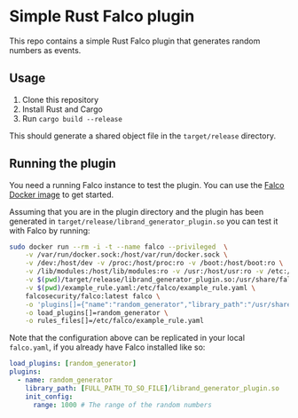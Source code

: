 # Simple Rust Falco plugin
This repo contains a simple Rust Falco plugin that generates random numbers as events.

## Usage
1. Clone this repository
2. Install Rust and Cargo
3. Run `cargo build --release`

This should generate a shared object file in the `target/release` directory.

## Running the plugin
You need a running Falco instance to test the plugin. You can use the [Falco Docker image](https://hub.docker.com/r/falcosecurity/falco) to get started.

Assuming that you are in the plugin directory and the plugin has been generated in `target/release/librand_generator_plugin.so` you can test it with Falco by running:

```bash
sudo docker run --rm -i -t --name falco --privileged  \
    -v /var/run/docker.sock:/host/var/run/docker.sock \
    -v /dev:/host/dev -v /proc:/host/proc:ro -v /boot:/host/boot:ro \
    -v /lib/modules:/host/lib/modules:ro -v /usr:/host/usr:ro -v /etc:/host/etc:ro \
    -v $(pwd)/target/release/librand_generator_plugin.so:/usr/share/falco/plugins/librand_generator_plugin.so \
    -v $(pwd)/example_rule.yaml:/etc/falco/example_rule.yaml \
    falcosecurity/falco:latest falco \
    -o 'plugins[]={"name":"random_generator","library_path":"/usr/share/falco/plugins/librand_generator_plugin.so","init_config":{"range":1000}}' \
    -o load_plugins[]=random_generator \
    -o rules_files[]=/etc/falco/example_rule.yaml
```

Note that the configuration above can be replicated in your local `falco.yaml`, if you already have Falco installed like so:

```yaml
load_plugins: [random_generator]
plugins:
  - name: random_generator
    library_path: [FULL_PATH_TO_SO_FILE]/librand_generator_plugin.so
    init_config:
      range: 1000 # The range of the random numbers
```
